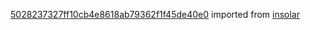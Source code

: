 [5028237327ff10cb4e8618ab79362f1f45de40e0](https://github.com/insolar/insolar/commit/5028237327ff10cb4e8618ab79362f1f45de40e0) imported from [insolar](https://github.com/insolar/insolar)
